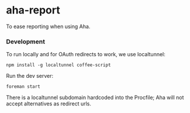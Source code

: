 aha-report
==========

To ease reporting when using Aha.

### Development

To run locally and for OAuth redirects to work, we use localtunnel:

    npm install -g localtunnel coffee-script

Run the dev server:

    foreman start

There is a localtunnel subdomain hardcoded into the Procfile; Aha will not
accept alternatives as redirect urls.
